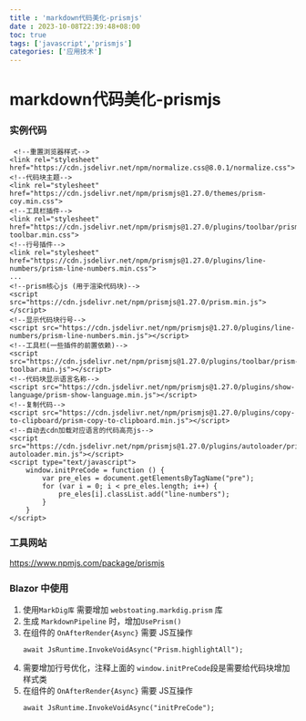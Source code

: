 ```yaml
---
title : 'markdown代码美化-prismjs'
date : 2023-10-08T22:39:48+08:00
toc: true
tags: ['javascript','prismjs']
categories: ['应用技术']
---
```

# markdown代码美化-prismjs

### 实例代码

     <!--重置浏览器样式-->
    <link rel="stylesheet" href="https://cdn.jsdelivr.net/npm/normalize.css@8.0.1/normalize.css">  
    <!--代码块主题-->
    <link rel="stylesheet" href="https://cdn.jsdelivr.net/npm/prismjs@1.27.0/themes/prism-coy.min.css">
    <!--工具栏插件-->
    <link rel="stylesheet" href="https://cdn.jsdelivr.net/npm/prismjs@1.27.0/plugins/toolbar/prism-toolbar.min.css">
    <!--行号插件-->
    <link rel="stylesheet" href="https://cdn.jsdelivr.net/npm/prismjs@1.27.0/plugins/line-numbers/prism-line-numbers.min.css">
    ... 
    <!--prism核心js (用于渲染代码块)-->
    <script src="https://cdn.jsdelivr.net/npm/prismjs@1.27.0/prism.min.js"></script>  
    <!--显示代码块行号-->
    <script src="https://cdn.jsdelivr.net/npm/prismjs@1.27.0/plugins/line-numbers/prism-line-numbers.min.js"></script>
    <!--工具栏(一些插件的前置依赖)-->
    <script src="https://cdn.jsdelivr.net/npm/prismjs@1.27.0/plugins/toolbar/prism-toolbar.min.js"></script>
    <!--代码块显示语言名称-->
    <script src="https://cdn.jsdelivr.net/npm/prismjs@1.27.0/plugins/show-language/prism-show-language.min.js"></script>
    <!--复制代码-->
    <script src="https://cdn.jsdelivr.net/npm/prismjs@1.27.0/plugins/copy-to-clipboard/prism-copy-to-clipboard.min.js"></script>
    <!--自动去cdn加载对应语言的代码高亮js-->
    <script src="https://cdn.jsdelivr.net/npm/prismjs@1.27.0/plugins/autoloader/prism-autoloader.min.js"></script>
    <script type="text/javascript">
        window.initPreCode = function () {
            var pre_eles = document.getElementsByTagName("pre");
            for (var i = 0; i < pre_eles.length; i++) {
                pre_eles[i].classList.add("line-numbers");
            }
        } 
    </script>

### 工具网站

<https://www.npmjs.com/package/prismjs>

### Blazor 中使用

1.  使用`MarkDig库` 需要增加 `webstoating.markdig.prism` 库
2.  生成 `MarkdownPipeline` 时，增加`UsePrism()`
3.  在组件的 `OnAfterRender{Async}` 需要 JS互操作
    ```CSharp
    await JsRuntime.InvokeVoidAsync("Prism.highlightAll");
    ```
4.  需要增加行号优化，注释上面的 `window.initPreCode`段是需要给代码块增加样式类
5.  在组件的 `OnAfterRender{Async}` 需要 JS互操作
    ```CSharp
    await JsRuntime.InvokeVoidAsync("initPreCode");
    ```

